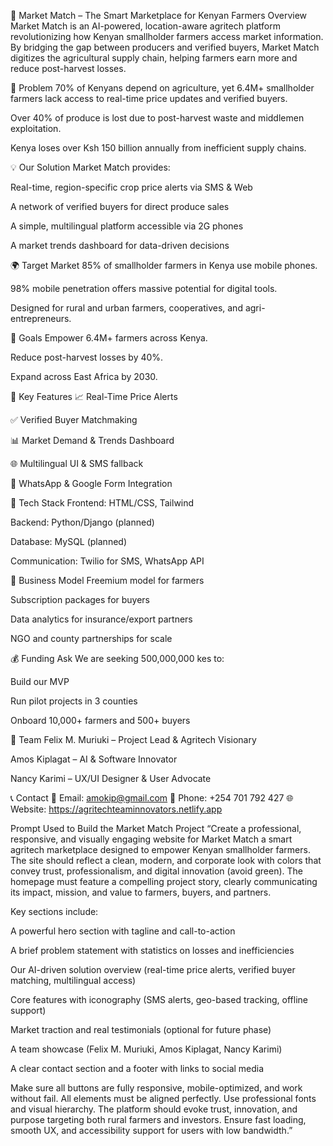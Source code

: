 🌾 Market Match – The Smart Marketplace for Kenyan Farmers
Overview
Market Match is an AI-powered, location-aware agritech platform revolutionizing how Kenyan smallholder farmers access market information. By bridging the gap between producers and verified buyers, Market Match digitizes the agricultural supply chain, helping farmers earn more and reduce post-harvest losses.

🚜 Problem
70% of Kenyans depend on agriculture, yet 6.4M+ smallholder farmers lack access to real-time price updates and verified buyers.

Over 40% of produce is lost due to post-harvest waste and middlemen exploitation.

Kenya loses over Ksh 150 billion annually from inefficient supply chains.

💡 Our Solution
Market Match provides:

Real-time, region-specific crop price alerts via SMS & Web

A network of verified buyers for direct produce sales

A simple, multilingual platform accessible via 2G phones

A market trends dashboard for data-driven decisions

🌍 Target Market
85% of smallholder farmers in Kenya use mobile phones.

98% mobile penetration offers massive potential for digital tools.

Designed for rural and urban farmers, cooperatives, and agri-entrepreneurs.

🎯 Goals
Empower 6.4M+ farmers across Kenya.

Reduce post-harvest losses by 40%.

Expand across East Africa by 2030.

🔧 Key Features
📈 Real-Time Price Alerts

✅ Verified Buyer Matchmaking

📊 Market Demand & Trends Dashboard

🌐 Multilingual UI & SMS fallback

📲 WhatsApp & Google Form Integration

🔐 Tech Stack
Frontend: HTML/CSS, Tailwind

Backend: Python/Django (planned)

Database: MySQL (planned)

Communication: Twilio for SMS, WhatsApp API

💼 Business Model
Freemium model for farmers

Subscription packages for buyers

Data analytics for insurance/export partners

NGO and county partnerships for scale

💰 Funding Ask
We are seeking 500,000,000 kes to:

Build our MVP

Run pilot projects in 3 counties

Onboard 10,000+ farmers and 500+ buyers

🤝 Team
Felix M. Muriuki – Project Lead & Agritech Visionary

Amos Kiplagat – AI & Software Innovator

Nancy Karimi – UX/UI Designer & User Advocate

📞 Contact
📧 Email: amokip@gmail.com
📱 Phone: +254 701 792 427
🌐 Website: https://agritechteaminnovators.netlify.app


  
Prompt Used to Build the Market Match Project
“Create a professional, responsive, and visually engaging website for Market Match a smart agritech marketplace designed to empower Kenyan smallholder farmers. The site should reflect a clean, modern, and corporate look with colors that convey trust, professionalism, and digital innovation (avoid green). The homepage must feature a compelling project story, clearly communicating its impact, mission, and value to farmers, buyers, and partners.

Key sections include:

A powerful hero section with tagline and call-to-action

A brief problem statement with statistics on losses and inefficiencies

Our AI-driven solution overview (real-time price alerts, verified buyer matching, multilingual access)

Core features with iconography (SMS alerts, geo-based tracking, offline support)

Market traction and real testimonials (optional for future phase)

A team showcase (Felix M. Muriuki, Amos Kiplagat, Nancy Karimi)

A clear contact section and a footer with links to social media

Make sure all buttons are fully responsive, mobile-optimized, and work without fail. All elements must be aligned perfectly. Use professional fonts and visual hierarchy. The platform should evoke trust, innovation, and purpose targeting both rural farmers and investors. Ensure fast loading, smooth UX, and accessibility support for users with low bandwidth.”

